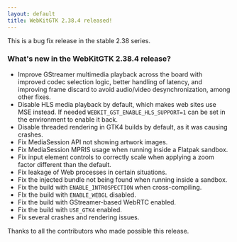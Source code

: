 ```yaml
---
layout: default
title: WebKitGTK 2.38.4 released!
---
```


This is a bug fix release in the stable 2.38 series.

### What's new in the WebKitGTK 2.38.4 release?

 - Improve GStreamer multimedia playback across the board with improved
   codec selection logic, better handling of latency, and improving
   frame discard to avoid audio/video desynchronization, among other
   fixes.
 - Disable HLS media playback by default, which makes web sites use MSE
   instead. If needed `WEBKIT_GST_ENABLE_HLS_SUPPORT=1` can be set in the
   environment to enable it back.
 - Disable threaded rendering in GTK4 builds by default, as it was
   causing crashes.
 - Fix MediaSession API not showing artwork images.
 - Fix MediaSession MPRIS usage when running inside a Flatpak sandbox.
 - Fix input element controls to correctly scale when applying a zoom
   factor different than the default.
 - Fix leakage of Web processes in certain situations.
 - Fix the injected bundle not being found when running inside a sandbox.
 - Fix the build with `ENABLE_INTROSPECTION` when cross-compiling.
 - FIx the build with `ENABLE_WEBGL` disabled.
 - Fix the build with GStreamer-based WebRTC enabled.
 - Fix the build with `USE_GTK4` enabled.
 - Fix several crashes and rendering issues.

Thanks to all the contributors who made possible this release.
